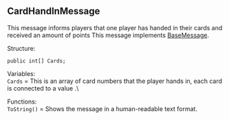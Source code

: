 ## CardHandInMessage

This message informs players that one player has handed in their cards and received an amount of points
This message implements [BaseMessage](BaseMessage.md).

Structure:
```
public int[] Cards;
```
Variables:\
`Cards` = This is an array of card numbers that the player hands in, each card is connected to a value .\

Functions:\
`ToString()` = Shows the message in a human-readable text format.